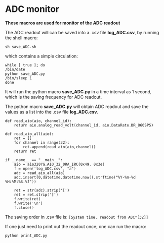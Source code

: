 # ADC monitor

**These macros are used for monitor of the ADC readout**


The ADC readout will can be saved into a .csv file **log_ADC.csv**, 
by running the shell macro: 

`sh save_ADC.sh`

which contains a simple circulation:
```
while [ true ]; do 
/bin/date
python save_ADC.py
/bin/sleep 1
done
```
It will run the python macro **save_ADC.py** in a time interval as 1 second, which is the saving frequency for ADC readout. 

The python macro **save_ADC.py** will obtain ADC readout and save the values as a list into the .csv file **log_ADC.csv**.
```
def read_aio(aio, channel_id):
    return aio.analog_read_volt(channel_id, aio.DataRate.DR_860SPS)

def read_aio_all(aio):
    ret = []
    for channel in range(32):
        ret.append(read_aio(aio,channel))
    return ret

if __name__ == "__main__":
    aio = aio320ra.AIO_32_0RA_IRC(0x49, 0x3e)
    f = open('log_ADC.csv', "a")
    adc = read_aio_all(aio)
    adc.insert(0,datetime.datetime.now().strftime("%Y-%m-%d %H:%M:%S.%f"))

    ret = str(adc).strip('[')
    ret = ret.strip(']')
    f.write(ret)
    f.write('\n')
    f.close()
```

The saving order in .csv file is:
`[System time, readout from ADC*[32]]`

If one just need to print out the readout once, one can run the macro:

`python print_ADC.py`
